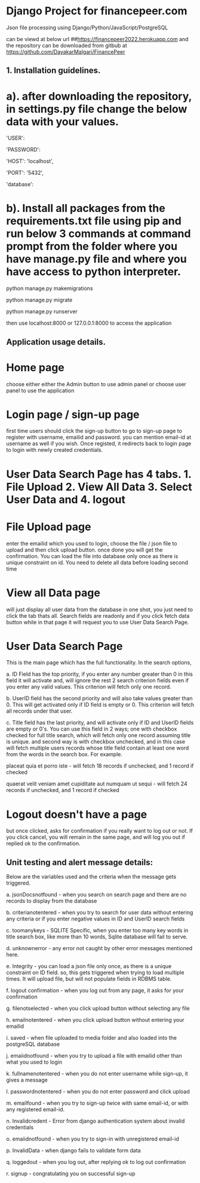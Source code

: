 # Django Project for financepeer.com

Json file processing using Django/Python/JavaScript/PostgreSQL 

can be viewd at below url 
##https://financepeer2022.herokuapp.com
and the repository can be downloaded from gitbub at https://github.com/DayakarMalgari/FinancePeer

## 1. Installation guidelines.
# a). after downloading the repository, in settings.py file change the below data with your values.
 'USER': 

 'PASSWORD':

 'HOST': 'localhost',

 'PORT': '5432',

 'database':

 
# b). Install all packages from the requirements.txt file using pip and run below 3 commands at command prompt from the folder where you have manage.py file and where you have access to python interpreter.
     
 python manage.py makemigrations

 python manage.py migrate

 python manage.py runserver

 then use localhost:8000 or 127.0.0.1:8000 to access the application

## Application usage details.
# Home page
  choose either either the Admin button to use admin panel or choose user panel to use the application
# Login page / sign-up page
  first time users should click the sign-up button to go to sign-up page to register with username, emailid and password.
  you can mention email-id at username as well if you wish.
   Once registed, it redirects back to login page to login with newly created credentials.
# User Data Search Page has 4 tabs. 1. File Upload 2. View All Data 3. Select User Data    and 4. logout 
# File Upload page
 enter the emailid which you used to login, choose the file / json file to upload and then click upload button.
 once done you will get the confirmation. You can load the file into database only once as there is unique constraint on id.
 You need to delete all data before loading second time
# View all Data page
 will just display all user data from the database in one shot, you just need to click the tab thats all.
 Search fields are readonly and if you click fetch data button while in that page it will request you to use User Data Search Page.
# User Data Search Page
  This is the main page which has the full functionality. In the search options,

  a. ID Field has the top priority, if you enter any number greater than 0 in this field it will activate and, 
  will ignore the rest 2 search criterion fields even if you enter any valid values. This criterion will fetch only one record.

  b. UserID field has the second priority and will also take values greater than 0. This will get activated only if ID field is empty or 0. This criterion will fetch all records under that user.

  c. Title field has the last priority, and will activate only if ID and UserID fields are empty or 0's.
  You can use this field in 2 ways; one with checkbox checked for full title search, which will fetch only one record assuming title is unique.
  and second way is with checkbox unchecked, and in this case will fetch multiple users records whose title field contain at least one word from
  the words in the search box. For example.

  placeat quia et porro iste                                - will fetch 18 records if unchecked, and 1 record if checked

  quaerat velit veniam amet cupiditate aut numquam ut sequi - will fetch 24 records if unchecked, and 1 record if checked

# Logout doesn't have a page
  but once clicked, asks for confirmation if you really want to log out or not. 
  If you click cancel, you will remain in the same page, and will log you out if replied ok to the confirmation.


## Unit testing and alert message details:
Below are the variables used and the criteria when the message gets triggered.

 a. jsonDocsnotfound       - when you search on search page and there are no records to display from the database

 b. criterianotentered     - when you try to search for user data without entering any criteria or if you enter negative values in ID and UserID search fields

 c. toomanykeys            - SQLITE Specific, when you enter too many key words in title search box, like more than 10 words, Sqlite database will fail to serve.

 d. unknownerror           - any error not caught by other error messages mentioned here.

 e. Integrity              - you can load a json file only once, as there is a unique constraint on ID field. so, this gets triggered when trying to load multiple times. It will upload file, but will not populate fields in RDBMS table. 

 f. logout confirmation    - when you log out from any page, it asks for your confirmation

 g. filenotselected        - when you click upload button without selecting any file

 h. emailnotentered        - when you click upload button without entering your emailid

 i. saved                  - when file uploaded to media folder and also loaded into the postgreSQL database

 j. emaiidnotfound         - when you try to upload a file with emailid other than what you used to login

 k. fullnamenotentered     - when you do not enter username while sign-up, it gives a message

 l. passwordnotentered     - when you do not enter password and click upload

 m. emailfound             - when you try to sign-up twice with same email-id, or with any registered email-id.

 n. Invalidcredent         - Error from django authentication system about invalid credentials

 o. emaiidnotfound         - when you try to sign-in with unregistered email-id

 p. InvalidData            - when django fails to validate form data

 q. loggedout              - when you log out, after replying ok to log out confirmation

 r. signup                 - congratulating you on successful sign-up

 